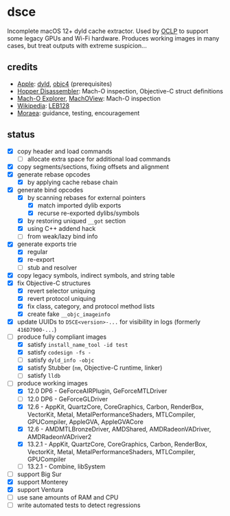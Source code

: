 # dsce

Incomplete macOS 12+ dyld cache extractor. Used by [OCLP](https://github.com/dortania/Opencore-Legacy-Patcher/) to support some legacy GPUs and Wi-Fi hardware. Produces working images in many cases, but treat outputs with extreme suspicion...

## credits

- [Apple](https://apple.com): [dyld](https://github.com/apple-oss-distributions/dyld), [objc4](https://github.com/apple-oss-distributions/objc4) (prerequisites)
- [Hopper Disassembler](https://www.hopperapp.com): Mach-O inspection, Objective-C struct definitions
- [Mach-O Explorer](https://github.com/DeVaukz/MachO-Explorer), [MachOView](https://github.com/mythkiven/MachOView): Mach-O inspection
- [Wikipedia](https://wikipedia.org): [LEB128](https://en.wikipedia.org/wiki/LEB128)
- [Moraea](https://github.com/moraea): guidance, testing, encouragement

## status

- [x] copy header and load commands
	- [ ] allocate extra space for additional load commands
- [x] copy segments/sections, fixing offsets and alignment
- [x] generate rebase opcodes
	- [x] by applying cache rebase chain
- [x] generate bind opcodes
	- [x] by scanning rebases for external pointers
		- [x] match imported dylib exports
		- [x] recurse re-exported dylibs/symbols
	- [x] by restoring uniqued `__got` section
	- [x] using C++ addend hack
	- [ ] from weak/lazy bind info
- [x] generate exports trie
	- [x] regular
	- [x] re-export
	- [ ] stub and resolver
- [x] copy legacy symbols, indirect symbols, and string table
- [x] fix Objective-C structures
	- [x] revert selector uniquing
	- [x] revert protocol uniquing
	- [x] fix class, category, and protocol method lists
	- [x] create fake `__objc_imageinfo`
- [x] update UUIDs to `D5CE<version>-...` for visibility in logs (formerly `416D7900-...`)
- [ ] produce fully compliant images
	- [x] satisfy `install_name_tool -id test`
	- [x] satisfy `codesign -fs -`
	- [ ] satisfy `dyld_info -objc`
	- [x] satisfy Stubber (`nm`, Objective-C runtime, linker)
	- [ ] satisfy `lldb`
- [ ] produce working images
	- [x] 12.0 DP6 - GeForceAIRPlugin, GeForceMTLDriver
	- [ ] 12.0 DP6 - GeForceGLDriver
	- [x] 12.6 - AppKit, QuartzCore, CoreGraphics, Carbon, RenderBox, VectorKit, Metal, MetalPerformanceShaders, MTLCompiler, GPUCompiler, AppleGVA, AppleGVACore
	- [x] 12.6 - AMDMTLBronzeDriver, AMDShared, AMDRadeonVADriver, AMDRadeonVADriver2
	- [x] 13.2.1 - AppKit, QuartzCore, CoreGraphics, Carbon, RenderBox, VectorKit, Metal, MetalPerformanceShaders, MTLCompiler, GPUCompiler
	- [ ] 13.2.1 - Combine, libSystem
- [ ] support Big Sur
- [x] support Monterey
- [x] support Ventura
- [ ] use sane amounts of RAM and CPU
- [ ] write automated tests to detect regressions